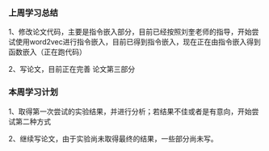 ### 上周学习总结

1、修改论文代码，主要是指令嵌入部分，目前已经按照刘奎老师的指导，开始尝试使用word2vec进行指令嵌入，目前已得到指令嵌入，现在正在由指令嵌入得到函数嵌入（正在跑代码）

2、写论文，目前正在完善 论文第三部分

### 本周学习计划

1、取得第一次尝试的实验结果，并进行分析；若结果不佳或者是有意向，开始尝试第二种方式

2、继续写论文，由于实验尚未取得最终的结果，一些部分尚未写。